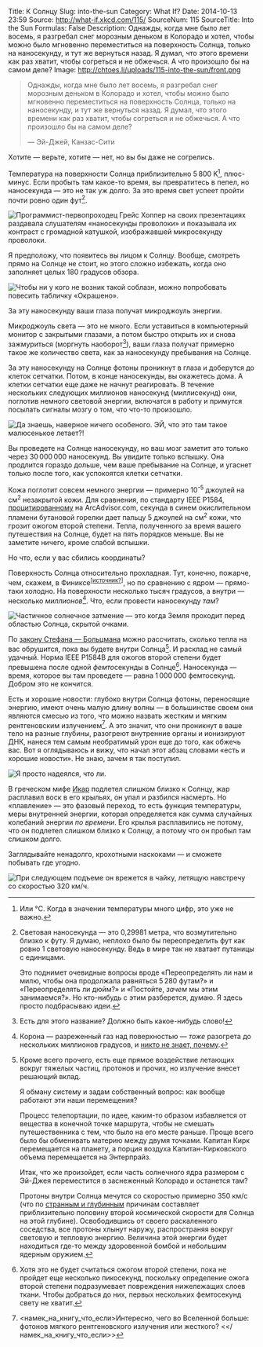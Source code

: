 Title: К Солнцу
Slug: into-the-sun
Category: What If?
Date: 2014-10-13 23:59
Source: http://what-if.xkcd.com/115/
SourceNum: 115
SourceTitle: Into the Sun
Formulas: False
Description: Однажды, когда мне было лет восемь, я разгребал снег морозным деньком в Колорадо и хотел, чтобы можно было мгновенно переместиться на поверхность Солнца, только на наносекунду, и тут же вернуться назад. Я думал, что этого времени как раз хватит, чтобы согреться и не обжечься. А что произошло бы на самом деле?
Image: http://chtoes.li/uploads/115-into-the-sun/front.png

> Однажды, когда мне было лет восемь, я разгребал снег морозным деньком в Колорадо и хотел, чтобы можно было мгновенно переместиться на поверхность Солнца, только на наносекунду, и тут же вернуться назад. Я думал, что этого времени как раз хватит, чтобы согреться и не обжечься. А что произошло бы на самом деле?
>
> — Эй-Джей, Канзас-Сити

Хотите — верьте, хотите — нет, но вы бы даже не согрелись.

Температура на поверхности Солнца приблизительно 5&thinsp;800 K[^1], плюс-минус. Если пробыть там какое-то время, вы превратитесь в пепел, но наносекунда — это не так уж долго. За это время свет успеет пройти почти ровно один фут[^2].

[^1]: Или °C. Когда в значении температуры много цифр, это уже не важно.
[^2]:
    Световая наносекунда — это 0,29981 метра, что возмутительно близко к футу. Я думаю, неплохо было бы переопределить фут как ровно 1 световую наносекунду. Ведь в мире так не хватает путаницы с единицами.

    Это поднимет очевидные вопросы вроде «Переопределять ли нам и милю, чтобы она продолжала равняться 5&thinsp;280 футам?» и «Переопределять ли дюйм?» и «Постойте, *зачем* мы этим занимаемся?». Но кто-нибудь с этим разберется, думаю. Я здесь просто подбрасываю идеи.

![](/uploads/115-into-the-sun/foot_ru.png "Программист-первопроходец Грейс Хоппер на своих презентациях раздавала слушателям «наносекунды проволоки» и показывала их контраст с громадной катушкой, изображавшей микросекунду проволоки.")

Я предположу, что появитесь вы лицом к Солнцу. Вообще, смотреть прямо на Солнце не стоит, но этого сложно избежать, когда оно заполняет целых 180 градусов обзора.

![](/uploads/115-into-the-sun/sun_ru.png "Чтобы ни у кого не возник такой соблазн, можно попробовать повесить табличку «Окрашено».")

За эту наносекунду ваши глаза получат микроджоуль энергии.

Микроджоуль света — это не много. Если уставиться в компьютерный монитор с закрытыми глазами, а потом быстро открыть их и снова зажмуриться (моргнуть наоборот[^3]), ваши глаза получат примерно такое же количество света, как за наносекунду пребывания на Солнце.

[^3]: Есть для этого название? Должно быть какое-нибудь слово!

За эту наносекунду на Солнце фотоны проникнут в глаза и доберутся до клеток сетчатки. Потом, в конце наносекунды, вы окажетесь дома. А клетки сетчатки еще даже не начнут реагировать. В течение нескольких следующих миллионов наносекунд (миллисекунд) они, поглотив немного световой энергии, включатся в работу и примутся посылать сигналы мозгу о том, что что-то произошло.

![](/uploads/115-into-the-sun/cells_ru.png "Да знаешь, наверное ничего особеного. ЭЙ, что это там такое малюсенькое летает?!")

Вы проведете на Солнце наносекунду, но ваш мозг заметит это только через 30&thinsp;000&thinsp;000 наносекунд. Вы увидите только вспышку. Она продлится гораздо дольше, чем ваше пребывание на Солнце, и угаснет только после того, как успокоятся клетки сетчатки.

Кожа поглотит совсем немного энергии — примерно 10<sup>-5</sup> джоулей на см<sup>2</sup> незакрытой кожи. Для сравнения, по стандарту IEEE P1584, [процитированному](http://www.arcadvisor.com/faq/threshold-incident-energy-second-degree-burn.html) на ArcAdvisor.com, секунда в синем окислительном пламени бутановой горелки дает пальцу 5 джоулей на см<sup>2</sup> кожи, что грозит ожогом второй степени. Тепла, полученного за время вашего путешествия на Солнце, будет на пять порядков меньше. Вы не заметите ничего, кроме слабой вспышки.

Но что, если у вас сбились координаты?

Поверхность Солнца относительно прохладная. Тут, конечно, пожарче, чем, скажем, в Финиксе<sup>[[источник?](https://www.google.com/search?tbm=isch&q=корт+источник)]</sup>, но по сравнению с ядром — прямо-таки холодно. На поверхности несколько тысяч градусов, а внутри — несколько *миллионов*[^4]. Что, если провести наносекунду *там*?

[^4]: Корона — разреженный газ над поверхностью — *тоже* разогрета до нескольких миллионов градусов, и [никто не знает, почему](https://ru.wikipedia.org/wiki/Солнечная_корона#.D0.9F.D1.80.D0.BE.D0.B1.D0.BB.D0.B5.D0.BC.D0.B0_.D0.BD.D0.B0.D0.B3.D1.80.D0.B5.D0.B2.D0.B0_.D1.81.D0.BE.D0.BB.D0.BD.D0.B5.D1.87.D0.BD.D0.BE.D0.B9_.D0.BA.D0.BE.D1.80.D0.BE.D0.BD.D1.8B).

![](/uploads/115-into-the-sun/want_ru.png "Частичное солнечное затмение — это когда Земля проходит перед областью Солнца, скрытой очками.")

По [закону Стефана — Больцмана](http://hyperphysics.phy-astr.gsu.edu/hbase/thermo/stefan.html) можно рассчитать, сколько тепла на вас обрушится, пока вы будете внутри Солнца[^5]. И расклад не самый удачный. Норма IEEE P1584B для ожогов второй степени будет превышена после одной *фемто*секунды в Солнце[^6]. Наносекунда — время, которое вы там проведете — равна 1&thinsp;000&thinsp;000 фемтосекунд. Добром это не кончится.

[^5]:
    Кроме всего прочего, есть еще прямое воздействие летающих вокруг тяжелых частиц, протонов и прочих, но излучение внесет решающий вклад.

    Я обману систему и задам собственный вопрос: как вообще работают эти наши перемещения?

    Процесс телепортации, по идее, каким-то образом избавляется от вещества в конечной точке маршрута, чтобы не смешать путешественника с тем, что было на его месте раньше. Проще всего было бы обменивать материю между двумя точками. Капитан Кирк перемещается на планету, а порция воздуха Капитан-Кирковского объема перемещается на Энтерпрайз.

    Итак, что же произойдет, если часть солнечного ядра размером с Эй-Джея переместится в заснеженный Колорадо и останется там?

    Протоны внутри Солнца мечутся со скоростью примерно 350 км/с (что по [странным и глубинным](https://ru.wikipedia.org/wiki/Вириал#.D0.A2.D0.B5.D0.BE.D1.80.D0.B5.D0.BC.D0.B0_.D0.BE_.D0.B2.D0.B8.D1.80.D0.B8.D0.B0.D0.BB.D0.B5) причинам составляет приблизительно половину второй космической скорости для Солнца на этой глубине). Освободившись от своего раскаленного соседства, все протоны хлынут наружу, распространяя вокруг световую и тепловую энергию. Величина этой энергии будет находиться где-то между здоровенной бомбой и небольшим ядерным оружием.

[^6]: Хотя это не будет считаться ожогом второй степени, пока не пройдет еще несколько пикосекунд, поскольку определение ожога второй степени подразумевает повреждения нижележащих слоев ткани. Чтобы добраться до них, первых нескольких фемтосекунд свету не хватит.

Есть и хорошие новости: глубоко внутри Солнца фотоны, переносящие энергию, имеют очень малую длину волны — в большинстве своем они являются смесью из того, что можно назвать жестким и мягким рентгеновским излучением[^7]. А это значит, что они проникнут в ваше тело на разные глубины, разогреют внутренние органы и ионизируют ДНК, нанеся тем самым необратимый урон еще до того, как обжечь вас. Вот я оглядываюсь и вижу, что начал этот абзац словами «есть и хорошие новости». Не знаю, зачем я так поступил.

[^7]: <намек_на_книгу_что_если>Интересно, чего во Вселенной больше: фотонов мягкого рентгеновского излучения или жесткого? &lt;</намек_на_книгу_что_если>&gt;

![](/uploads/115-into-the-sun/hope_ru.png "Я просто надеялся, что ли.")

В греческом мифе [Икар](http://ru.wikipedia.org/wiki/Икар) подлетел слишком близко к Солнцу, жар расплавил воск в его крыльях, он упал и разбился насмерть. Но «плавление» — это фазовый переход, то есть функция температуры, меры внутренней энергии, которая определяется как сумма случайных колебаний энергии *по времени*. Его крылья расплавились не потому, что он подлетел слишком близко к Солнцу, а потому что он пробыл там слишком долго.

Заглядывайте ненадолго, крохотными наскоками — и сможете побывать где угодно.

![](/uploads/115-into-the-sun/icarus_ru.png "При следующем подъеме он врежется в чайку, летящую навстречу со скоростью 320 км/ч.")